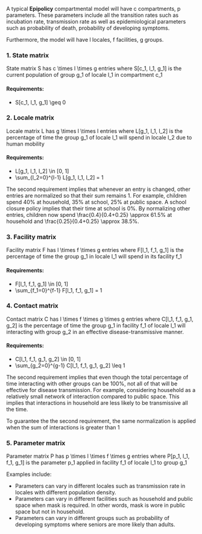 A typical **Epipolicy** compartmental model will have <tex>c</tex> compartments, <tex>p</tex> parameters. These parameters include all the transition rates such as incubation rate, transmission rate as well as epidemiological parameters such as probability of death, probability of developing symptoms.

Furthermore, the model will have <tex>l</tex> locales, <tex>f</tex> facilities, <tex>g</tex> groups.

### 1. State matrix

State matrix <tex>S</tex> has <tex>c \times l \times g</tex> entries where <tex>S[c_1, l_1, g_1]</tex> is the current population of group <tex>g_1</tex> of locale <tex>l_1</tex> in compartment <tex>c_1</tex>


#### Requirements:

- <tex>S[c_1, l_1, g_1] \geq 0</tex>

### 2. Locale matrix

Locale matrix <tex>L</tex> has <tex>g \times l \times l</tex> entries where <tex>L[g_1, l_1, l_2]</tex> is the percentage of time the group <tex>g_1</tex> of locale <tex>l_1</tex> will spend in locale <tex>l_2</tex> due to human mobility

#### Requirements:

- <tex>L[g_1, l_1, l_2] \in [0, 1]</tex>
- <tex> \sum_{l_2=0}^{l-1} L[g_1, l_1, l_2] = 1 </tex>

The second requirement implies that whenever an entry is changed, other entries are normalized so that their sum remains 1. For example, children spend 40% at household, 35% at school, 25% at public space. A school closure policy implies that their time at school is 0%. By normalizing other entries, children now spend <tex>\frac{0.4}{0.4+0.25} \approx 61.5%</tex> at household and <tex>\frac{0.25}{0.4+0.25} \approx 38.5%</tex>.

### 3. Facility matrix

Facility matrix <tex>F</tex> has <tex>l \times f \times g</tex> entries where <tex>F[l_1, f_1, g_1]</tex> is the percentage of time the group <tex>g_1</tex> in locale <tex>l_1</tex> will spend in its facility <tex>f_1</tex>

#### Requirements:

- <tex> F[l_1, f_1, g_1] \in [0, 1] </tex>
- <tex> \sum_{f_1=0}^{f-1} F[l_1, f_1, g_1] = 1 </tex>

### 4. Contact matrix

Contact matrix <tex>C</tex> has <tex>l \times f \times g \times g</tex> entries where <tex>C[l_1, f_1, g_1, g_2]</tex> is the percentage of time the group <tex>g_1</tex> in facility <tex>f_1</tex> of locale <tex>l_1</tex> will interacting with group <tex>g_2</tex> in an effective disease-transmissive manner.

#### Requirements:

- <tex> C[l_1, f_1, g_1, g_2] \in [0, 1] </tex>
- <tex> \sum_{g_2=0}^{g-1} C[l_1, f_1, g_1, g_2] \leq 1 </tex>

The second requirement implies that even though the total percentage of time interacting with other groups can be 100%, not all of that will be effective for disease transmission. For example, considering household as a relatively small network of interaction compared to public space. This implies that interactions in household are less likely to be transmissive all the time.

To guarantee the the second requirement, the same normalization is applied when the sum of interactions is greater than 1

### 5. Parameter matrix

Parameter matrix <tex>P</tex> has <tex>p \times l \times f \times g</tex> entries where <tex>P[p_1, l_1, f_1, g_1]</tex> is the parameter <tex>p_1</tex> applied in facility <tex>f_1</tex> of locale <tex>l_1</tex> to group <tex>g_1</tex>

Examples include:
- Parameters can vary in different locales such as transmission rate in locales with different population density.
- Parameters can vary in different facilities such as household and public space when mask is required. In other words, mask is wore in public space but not in household.
- Parameters can vary in different groups such as probability of developing symptoms where seniors are more likely than adults.
